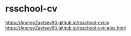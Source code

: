 # rsschool-cv
https://AndreyZaytsev90.github.io/rsschool-cv/cv
https://AndreyZaytsev90.github.io/rsschool-cv/index.html
